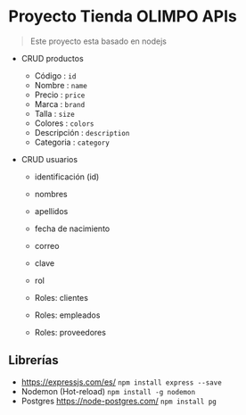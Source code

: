 # Proyecto Tienda OLIMPO APIs

> Este proyecto esta basado en nodejs

- CRUD productos

  - Código : `id`
  - Nombre : `name`
  - Precio : `price`
  - Marca : `brand`
  - Talla : `size`
  - Colores : `colors`
  - Descripción : `description`
  - Categoria : `category`

- CRUD usuarios

  - identificación (id)
  - nombres
  - apellidos
  - fecha de nacimiento
  - correo
  - clave
  - rol

  - Roles: clientes
  - Roles: empleados
  - Roles: proveedores

## Librerías

- https://expressjs.com/es/ `npm install express --save`
- Nodemon (Hot-reload) `npm install -g nodemon`
- Postgres https://node-postgres.com/ `npm install pg`
